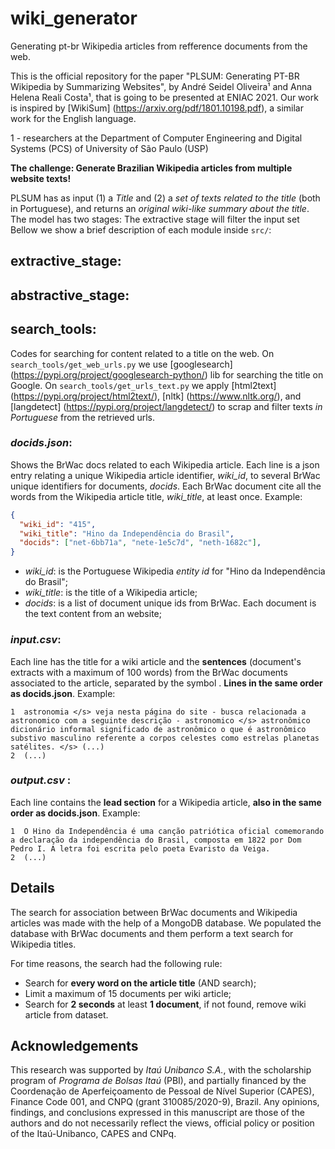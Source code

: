 # wiki_generator
Generating pt-br Wikipedia articles from refference documents from the web.

This is the official repository for the paper "PLSUM: Generating PT-BR Wikipedia by Summarizing Websites", by André Seidel Oliveira¹ and Anna Helena Reali Costa¹, that is going to be presented at ENIAC 2021.
Our work is inspired by [WikiSum] (https://arxiv.org/pdf/1801.10198.pdf), a similar work for the English language. 

1 - researchers at the Department of Computer Engineering and Digital Systems (PCS) of University of São Paulo (USP)

__The challenge: Generate Brazilian Wikipedia articles from multiple website texts!__

PLSUM has as input (1) a _Title_ and (2) a _set of texts related to the title_ (both in Portuguese), and returns an _original wiki-like summary about the title_.
The model has two stages: The extractive stage will filter the input set 
Bellow we show a brief description of each module inside ```src/```:

## extractive_stage:

## abstractive_stage:


## search_tools:
Codes for searching for content related to a title on the web. 
On ```search_tools/get_web_urls.py``` we use [googlesearch] (https://pypi.org/project/googlesearch-python/) lib for searching the title on Google.
On ```search_tools/get_urls_text.py``` we apply [html2text] (https://pypi.org/project/html2text/), [nltk] (https://www.nltk.org/), and [langdetect] (https://pypi.org/project/langdetect/) to scrap and filter texts _in Portuguese_ from the retrieved urls.

### _docids.json_:
Shows the BrWac docs related to each Wikipedia article. Each line is a json entry relating a unique Wikipedia article identifier, _wiki_id_, to several BrWac unique identifiers for documents, _docids_. Each BrWac document cite all the words from the Wikipedia article title, _wiki_title_, at least once. 
Example:
```json
{
  "wiki_id": "415", 
  "wiki_title": "Hino da Independência do Brasil", 
  "docids": ["net-6bb71a", "nete-1e5c7d", "neth-1682c"],
}
```
- _wiki_id_: is the Portuguese Wikipedia _entity id_ for "Hino da Independência do Brasil";
- _wiki_title_: is the title of a Wikipedia article;
- _docids_: is a list of document unique ids from BrWac. Each document is the text content from an website;

### _input.csv_:
Each line has the title for a wiki article and the __sentences__ (document's extracts with a maximum of 100 words) from the BrWac documents associated to the article, separated by the symbol _</s>_. __Lines in the same order as docids.json__.
Example:
```
1  astronomia </s> veja nesta página do site - busca relacionada a astronomico com a seguinte descrição - astronomico </s> astronômico dicionário informal significado de astronômico o que é astronômico substivo masculino referente a corpos celestes como estrelas planetas satélites. </s> (...)
2  (...)
```

### _output.csv_ :
Each line contains the __lead section__ for a Wikipedia article, __also in the same order as docids.json__.
Example:
```
1  O Hino da Independência é uma canção patriótica oficial comemorando a declaração da independência do Brasil, composta em 1822 por Dom Pedro I. A letra foi escrita pelo poeta Evaristo da Veiga.
2  (...)
```

## Details
The search for association between BrWac documents and Wikipedia articles was made with the help of a MongoDB database. We populated the database with BrWac documents and them perform a text search for Wikipedia titles. 

For time reasons, the search had the following rule:
- Search for __every word on the article title__ (AND search);
- Limit a maximum of 15 documents per wiki article;
- Search for __2 seconds__ at least __1 document__, if not found, remove wiki article from dataset.

## Acknowledgements
This research was supported by _Itaú Unibanco S.A._, with the scholarship program of _Programa de Bolsas Itaú_ (PBI), and partially financed by the Coordenação de Aperfeiçoamento de Pessoal de Nível Superior (CAPES), Finance Code 001, and CNPQ (grant 310085/2020-9), Brazil.
Any opinions, findings, and conclusions expressed in this manuscript are those of the authors and do not necessarily reflect the views, official policy or position of the Itaú-Unibanco, CAPES and CNPq.
